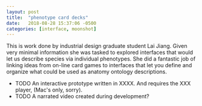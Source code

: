 ```yaml
---
layout: post
title:  "phenotype card decks"
date:   2018-08-28 15:37:06 -0500
categories: [interface, moonshot]
---
```


This is work done by industrial design graduate student Lai Jiang. Given very minimal information she was tasked to explored interfaces that would let us describe species via individual phenotypes.  She did a fantastic job of linking ideas from on-line card games to interfaces that let you define and organize what could be used as anatomy ontology descriptions.

* TODO An interactive prototype written in XXXX. And requires the XXX player, (Mac's only, sorry).
* TODO A narrated video created during development?
